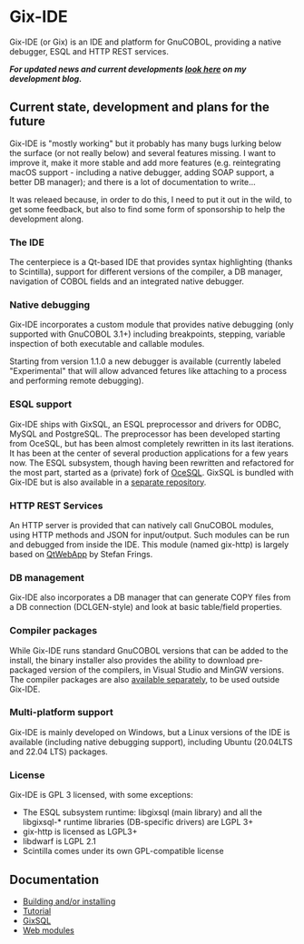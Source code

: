 # Gix-IDE
Gix-IDE (or Gix) is an IDE and platform for GnuCOBOL, providing a native debugger, ESQL and HTTP REST services.

_**For updated news and current developments [look here](https://mridoni.github.io/) on my development blog.**_

## Current state, development and plans for the future
Gix-IDE is "mostly working" but it probably has many bugs lurking below the surface (or not really below) and several features missing. I want to improve it, make it more stable and add more features (e.g.  reintegrating macOS support - including a native debugger, adding SOAP support, a better DB manager); and there is a lot of documentation to write...

It was releaed because, in order to do this, I need to put it out in the wild, to get some feedback, but also to find some form of sponsorship to help the development along.

### The IDE
The centerpiece is a Qt-based IDE that provides syntax highlighting (thanks to Scintilla), support for different versions of the compiler, a DB manager,  navigation of COBOL fields and an integrated native debugger.

### Native debugging
Gix-IDE incorporates a custom module that provides native debugging (only supported with GnuCOBOL 3.1+) including breakpoints, stepping, variable inspection of both executable and callable modules.

Starting from version 1.1.0 a new debugger is available (currently labeled "Experimental" that will allow advanced fetures like attaching to a process and performing remote debugging).

### ESQL support
Gix-IDE ships with GixSQL, an ESQL preprocessor and drivers for ODBC, MySQL and PostgreSQL. The preprocessor has been developed starting from OceSQL, but has been almost completely rewritten in its last iterations. It has been at the center of several production applications for a few years now. The ESQL subsystem, though having been rewritten and refactored for the most part, started as a (private) fork of [OceSQL](https://github.com/opensourcecobol/Open-COBOL-ESQL). GixSQL is bundled with Gix-IDE but is also available in a [separate repository](https://github.com/mridoni/gixsql).

### HTTP REST Services
An HTTP server is provided that can natively call GnuCOBOL modules, using HTTP methods and JSON for input/output. Such modules can be run and debugged from inside the IDE. This module (named gix-http) is largely based on [QtWebApp](http://stefanfrings.de/qtwebapp/index-en.html) by Stefan Frings.

### DB management
Gix-IDE also incorporates a DB manager that can generate COPY files from a DB connection (DCLGEN-style) and look at basic table/field properties.

### Compiler packages
While Gix-IDE runs standard GnuCOBOL versions that can be added to the install, the binary installer also provides the ability to download pre-packaged version of the compilers, in Visual Studio and MinGW versions. The compiler packages are also [available separately](https://github.com/mridoni/gnucobol-binaries), to be used outside Gix-IDE.

### Multi-platform support
Gix-IDE is mainly developed on Windows, but a Linux versions of the IDE is available (including native debugging support), including Ubuntu (20.04LTS and 22.04 LTS) packages.

### License
Gix-IDE is GPL 3 licensed, with some exceptions:

 - The ESQL subsystem runtime: libgixsql (main library) and all the libgixsql-* runtime libraries (DB-specific drivers) are LGPL 3+
  - gix-http is licensed as LGPL3+
  - libdwarf is LGPL 2.1
  - Scintilla comes under its own GPL-compatible license

## Documentation

 - [Building and/or installing](doc/building_and_installing.md)
 - [Tutorial](doc/tutorial.md)
 - [GixSQL](doc/gixsql.md)
 - [Web modules](doc/web_modules.md)

 